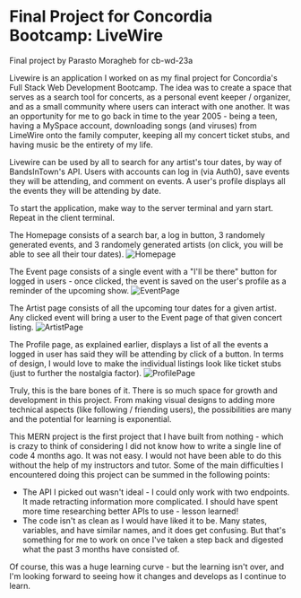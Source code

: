 
<h1>Final Project for Concordia Bootcamp: LiveWire</h1>
Final project by Parasto Moragheb for cb-wd-23a

Livewire is an application I worked on as my final project for Concordia's Full Stack Web Development Bootcamp. The idea was to create a space that serves as a search tool for concerts, as a personal event keeper / organizer, and as a small community where users can interact with one another. It was an opportunity for me to go back in time to the year 2005 - being a teen, having a MySpace account, downloading songs (and viruses) from LimeWire onto the family computer, keeping all my concert ticket stubs, and having music be the entirety of my life.

Livewire can be used by all to search for any artist's tour dates, by way of BandsInTown's API. Users with accounts can log in (via Auth0), save events they will be attending, and comment on events. A user's profile displays all the events they will be attending by date. 

To start the application, make way to the server terminal and yarn start. Repeat in the client terminal.

The Homepage consists of a search bar, a log in button, 3 randomely generated events, and 3 randomely generated artists (on click, you will be able to see all their tour dates).
![Homepage](https://i.imgur.com/MXfQEbF.png)

The Event page consists of a single event with a "I'll be there" button for logged in users - once clicked, the event is saved on the user's profile as a reminder of the upcoming show. 
![EventPage](https://i.imgur.com/K7Ng6bh.png)


The Artist page consists of all the upcoming tour dates for a given artist. Any clicked event will bring a user to the Event page of that given concert listing. 
![ArtistPage](https://i.imgur.com/2pI8Dx0.png)

The Profile page, as explained earlier, displays a list of all the events a logged in user has said they will be attending by click of a button. In terms of design, I would love to make the individual listings look like ticket stubs (just to further the nostalgia factor). 
![ProfilePage](https://i.imgur.com/bokx0V2.png)


Truly, this is the bare bones of it. There is so much space for growth and development in this project. From making visual designs to adding more technical aspects (like following / friending users), the possibilities are many and the potential for learning is exponential. 

This MERN project is the first project that I have built from nothing - which is crazy to think of considering I did not know how to write a single line of code 4 months ago. It was not easy. I would not have been able to do this without the help of my instructors and tutor. Some of the main difficulties I encountered doing this project can be summed in the following points: 

- The API I picked out wasn't ideal - I could only work with two endpoints. It made retracting information more complicated. I should have spent more time researching better APIs to use - lesson learned!
- The code isn't as clean as I would have liked it to be. Many states, variables, and  have similar names, and it does get confusing. But that's something for me to work on once I've taken a step back and digested what the past 3 months have consisted of. 

Of course, this was a huge learning curve - but the learning isn't over, and I'm looking forward to seeing how it changes and develops as I continue to learn. 
